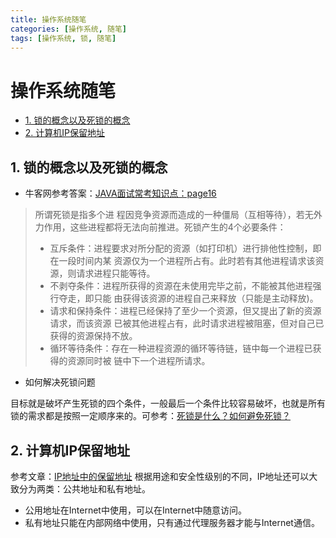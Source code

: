 ```yaml
---
title: 操作系统随笔
categories: [操作系统, 随笔]
tags: [操作系统, 锁, 随笔]
---
```

# 操作系统随笔
<!-- TOC -->

- [1. 锁的概念以及死锁的概念](#1-锁的概念以及死锁的概念)
- [2. 计算机IP保留地址](#2-计算机ip保留地址)

<!-- /TOC -->
## 1. 锁的概念以及死锁的概念
- 牛客网参考答案：[JAVA面试常考知识点：page16](https://www.nowcoder.com/ta/review-java/review?page=16)
> 所谓死锁是指多个进 程因竞争资源而造成的一种僵局（互相等待），若无外力作用，这些进程都将无法向前推进。死锁产生的4个必要条件：
> - 互斥条件：进程要求对所分配的资源（如打印机）进行排他性控制，即在一段时间内某 资源仅为一个进程所占有。此时若有其他进程请求该资源，则请求进程只能等待。
> - 不剥夺条件：进程所获得的资源在未使用完毕之前，不能被其他进程强行夺走，即只能 由获得该资源的进程自己来释放（只能是主动释放)。
> - 请求和保持条件：进程已经保持了至少一个资源，但又提出了新的资源请求，而该资源 已被其他进程占有，此时请求进程被阻塞，但对自己已获得的资源保持不放。
> - 循环等待条件：存在一种进程资源的循环等待链，链中每一个进程已获得的资源同时被 链中下一个进程所请求。

- 如何解决死锁问题

目标就是破坏产生死锁的四个条件，一般最后一个条件比较容易破坏，也就是所有锁的需求都是按照一定顺序来的。可参考：[死锁是什么？如何避免死锁？](https://www.jianshu.com/p/44125bb12ebf)

## 2. 计算机IP保留地址
参考文章：[IP地址中的保留地址](http://www.cnblogs.com/ZJoy/archive/2011/03/24/1994308.html)
根据用途和安全性级别的不同，IP地址还可以大致分为两类：公共地址和私有地址。
- 公用地址在Internet中使用，可以在Internet中随意访问。
- 私有地址只能在内部网络中使用，只有通过代理服务器才能与Internet通信。

